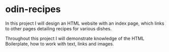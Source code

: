 # odin-recipes
In this project I will design an HTML website with an index page, which links to other pages detailing recipes for various dishes.

Throughout this project I will demonstrate knowledge of the HTML Boilerplate, how to work with text, links and images.